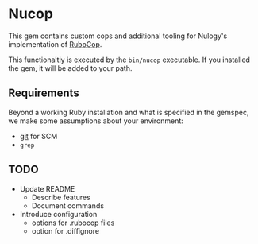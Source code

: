 # Nucop

This gem contains custom cops and additional tooling for Nulogy's implementation of [RuboCop](https://github.com/rubocop-hq/rubocop).

This functionaltiy is executed by the `bin/nucop` executable. If you installed the gem, it will be added to your path.

## Requirements

Beyond a working Ruby installation and what is specified in the gemspec, we make some assumptions about your environment:

* [git](https://git-scm.com/) for SCM
* `grep`

## TODO

* Update README
  * Describe features
  * Document commands
* Introduce configuration
  * options for .rubocop files
  * option for .diffignore
